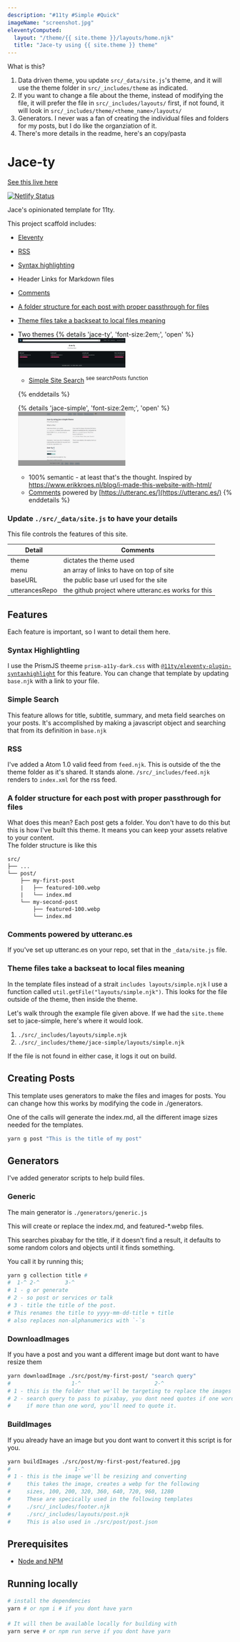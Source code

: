 ```yaml
---
description: "#11ty #Simple #Quick"
imageName: "screenshot.jpg"
eleventyComputed:
  layout: "/theme/{{ site.theme }}/layouts/home.njk"
  title: "Jace-ty using {{ site.theme }} theme"
---
```


What is this? 

1. Data driven theme, you update `src/_data/site.js`'s theme, and it will use the theme folder in `src/_includes/theme` as indicated.
2. If you want to change a file about the theme, instead of modifying the file, it will prefer the file in `src/_includes/layouts/` first, if not found, it will look in `src/_includes/theme/<theme_name>/layouts/`
3. Generators.  I never was a fan of creating the individual files and folders for my posts, but I do like the organziation of it.  
4. There's more details in the readme, here's an copy/pasta

# Jace-ty

[See this live here](https://jace-ty.netlify.app)

[![Netlify Status](https://api.netlify.com/api/v1/badges/fc9177c3-21b0-4f2b-8ab4-2f46df6b77ae/deploy-status)](https://app.netlify.com/sites/jace-ty/deploys)

Jace's opinionated template for 11ty.

This project scaffold includes:

- [Eleventy](https://11ty.dev)
- [RSS](#rss)
- [Syntax highlighting](#syntax-highlightling)
- Header Links for Markdown files
- [Comments](#comments-powered-by-utteranc.es)
- [A folder structure for each post with proper passthrough for files](#a-folder-structure-for-each-post-with-proper-passthrough-for-files)
- [Theme files take a backseat to local files meaning](#theme-files-take-a-backseat-to-local-files-meaning)
- Two themes
    {% details 'jace-ty', 'font-size:2em;', 'open' %}
    <img src="./assets/img/jace-ty.jpg" style="width:50%"/> 

    - [Simple Site Search](https://github.com/jacebenson/jace-ty/blob/main/src/_includes/base.njk) <sup>see searchPosts function</sup>
    
    {% enddetails %}

    {% details 'jace-simple', 'font-size:2em;', 'open' %}
    <img src="./assets/img/jace-simple.jpg" style="width:50%"/>
    
    - 100% semantic - at least that's the thought.  Inspired by https://www.erikkroes.nl/blog/i-made-this-website-with-html/
    - [Comments](https://github.com/jacebenson/jace-ty/blob/main/src/_includes/layouts/post-single.njk#L56) powered by [https://utteranc.es/](https://utteranc.es/)
    {% enddetails %}




### Update `./src/_data/site.js` to have your details

This file controls the features of this site.

| Detail | Comments |
| --- | --- |
| theme | dictates the theme used |
| menu | an array of links to have on top of site | 
| baseURL | the public base url used for the site | 
| utterancesRepo | the github project where utteranc.es works for this |


## Features

Each feature is important, so I want to detail them here.

### Syntax Highlightling

I use the PrismJS theeme `prism-a11y-dark.css` with [`@11ty/eleventy-plugin-syntaxhighlight`](https://www.11ty.dev/docs/plugins/syntaxhighlight/) for this feature.  You can change that template by updating `base.njk` with a link to your file.

### Simple Search

This feature allows for title, subtitle, summary, and meta field searches on your posts.  It's accomplished by making a javascript object and searching that from its definition in `base.njk`

### RSS
I've added a Atom 1.0 valid feed from `feed.njk`.  This is outside of the the theme folder as it's shared.  It stands alone.  `/src/_includes/feed.njk` renders to `index.xml` for the rss feed.

### A folder structure for each post with proper passthrough for files
What does this mean?  Each post gets a folder.  You don't have to do this but this is how I've built this theme.  It means you can keep your assets relative to your content.  
The folder structure is like this
```
src/
├── ...
└── post/
    ├── my-first-post
    |   ├── featured-100.webp
    |   └── index.md
    └── my-second-post
        ├── featured-100.webp
        └── index.md
```
### Comments powered by utteranc.es
If you've set up utteranc.es on your repo, set that in the `_data/site.js` file.

### Theme files take a backseat to local files meaning

In the template files instead of a strait `includes layouts/simple.njk` I use a function called  `util.getFile("layouts/simple.njk")`.  This looks for the file outside of the theme, then inside the theme.

Let's walk through the example file given above.  If we had the `site.theme` set to jace-simple, here's where it would look.
1.  `./src/_includes/layouts/simple.njk`
2.  `./src/_includes/theme/jace-simple/layouts/simple.njk`

If the file is not found in either case, it logs it out on build.

## Creating Posts

This template uses generators to make the files and images for posts.  You can change how this works by modifying the code in ./generators.

One of the calls will generate the index.md, all the different image sizes needed for the templates.

```bash
yarn g post "This is the title of my post"
```

## Generators

I've added generator scripts to help build files.

### Generic 

The main generator is `./generators/generic.js`

This will create or replace the index.md, and featured-*.webp files.

This searches pixabay for the title, if it doesn't find a result, it 
defaults to some random colors and objects until it finds something.

You call it by running this;

```bash
yarn g collection title #
#  1-^ 2-^        3-^
# 1 - g or generate
# 2 - so post or services or talk
# 3 - title the title of the post.  
# This renames the title to yyyy-mm-dd-title + title
# also replaces non-alphanumerics with `-`s
```

### DownloadImages

If you have a post and you want a different image but dont want to have resize them

```bash
yarn downloadImage ./src/post/my-first-post/ "search query"
#                   1-^                       2-^
# 1 - this is the folder that we'll be targeting to replace the images in
# 2 - search query to pass to pixabay, you dont need quotes if one word
#     if more than one word, you'll need to quote it.
```

### BuildImages

If you already have an image but you dont want to convert it this script is for you.

```bash
yarn buildImages ./src/post/my-first-post/featured.jpg
#                    1-^
# 1 - this is the image we'll be resizing and converting
#     this takes the image, creates a webp for the following
#     sizes, 100, 200, 320, 360, 640, 720, 960, 1280
#     These are specically used in the following templates
#     ./src/_includes/footer.njk
#     ./src/_includes/layouts/post.njk
#     This is also used in ./src/post/post.json
```


## Prerequisites

- [Node and NPM](https://nodejs.org/)

## Running locally

```bash
# install the dependencies
yarn # or npm i # if you dont have yarn

# It will then be available locally for building with
yarn serve # or npm run serve if you dont have yarn
```